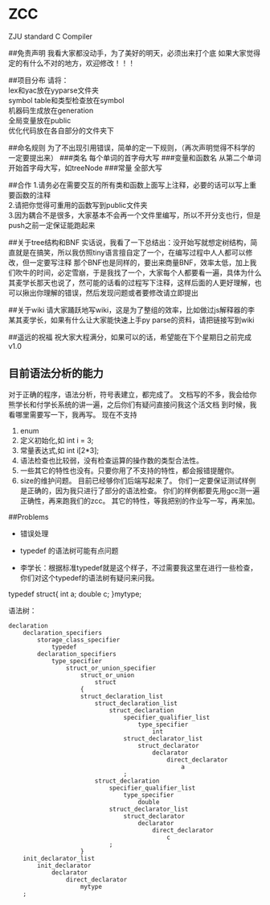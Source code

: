 # ZCC
ZJU standard C Compiler

##免责声明
我看大家都没动手，为了美好的明天，必须出来打个底
如果大家觉得定的有什么不对的地方，欢迎修改！！！

##项目分布
请将：  
    lex和yac放在yyparse文件夹  
    symbol table和类型检查放在symbol  
    机器码生成放在generation  
    全局变量放在public  
    优化代码放在各自部分的文件夹下  

##命名规则
为了不出现引用错误，简单的定一下规则，（再次声明觉得不科学的一定要提出来） 
###类名
每个单词的首字母大写
###变量和函数名
从第二个单词开始首字母大写，如treeNode
###常量
全部大写

##合作
1.请务必在需要交互的所有类和函数上面写上注释，必要的话可以写上重要函数的注释  
2.请把你觉得可重用的函数写到public文件夹  
3.因为耦合不是很多，大家基本不会再一个文件里编写，所以不开分支也行，但是push之前一定保证能跑起来  

##关于tree结构和BNF
  实话说，我看了一下总结出：没开始写就想定树结构，简直就是在搞笑，所以我仿照tiny语言擅自定了一个，在编写过程中人人都可以修改，但一定要写注释
那个BNF也是同样的，要出来商量BNF，效率太低，加上我们吹牛的时间，必定雪崩，于是我找了一个，大家每个人都要看一遍，具体为什么其麦学长那天也说了，然可能的话看的过程写下注释，这样后面的人更好理解，也可以揪出你理解的错误，然后发现问题或者要修改请立即提出

##关于wiki
请大家踊跃地写wiki，这是为了整组的效率，比如做过js解释器的李某其麦学长，如果有什么让大家能快速上手py parse的资料，请把链接写到wiki

##遥远的祝福
祝大家大程满分，如果可以的话，希望能在下个星期日之前完成v1.0

## 目前语法分析的能力
对于正确的程序，语法分析，符号表建立，都完成了。
文档写的不多，我会给你熊学长和付学长系统的讲一遍，之后你们有疑问直接问我这个活文档
到时候，我看哪里需要写一下，我再写。
现在不支持
1. enum
2. 定义初始化,如 int i = 3;
3. 常量表达式,如 int i[2*3];
4. 语法检查也比较弱，没有检查运算的操作数的类型合法性。
5. 一些其它的特性也没有。只要你用了不支持的特性，都会报错提醒你。
6. size的维护问题。
目前已经够你们后端写起来了。
你们一定要保证测试样例是正确的，因为我只进行了部分的语法检查。
你们的样例都要先用gcc测一遍正确性，再来跑我们的zcc。
其它的特性，等我把别的作业写一写，再来加。


##Problems
* 错误处理

* typedef 的语法树可能有点问题

* 李学长：根据标准typedef就是这个样子，不过需要我这里在进行一些检查，你们对这个typedef的语法树有疑问来问我。

typedef struct{
    int a;
    double c;
}mytype;

语法树：

```
declaration
    declaration_specifiers
        storage_class_specifier
            typedef
        declaration_specifiers
            type_specifier
                struct_or_union_specifier
                    struct_or_union
                        struct
                    {
                    struct_declaration_list
                        struct_declaration_list
                            struct_declaration
                                specifier_qualifier_list
                                    type_specifier
                                        int
                                struct_declarator_list
                                    struct_declarator
                                        declarator
                                            direct_declarator
                                                a
                                ;
                        struct_declaration
                            specifier_qualifier_list
                                type_specifier
                                    double
                            struct_declarator_list
                                struct_declarator
                                    declarator
                                        direct_declarator
                                            c
                            ;
                    }
    init_declarator_list
        init_declarator
            declarator
                direct_declarator
                    mytype
    ;
```    